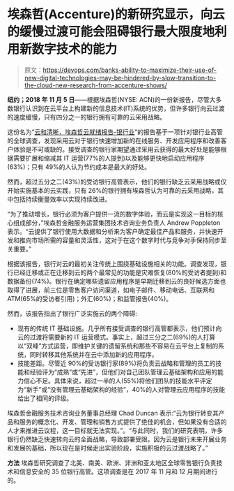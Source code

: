# 埃森哲(Accenture)的新研究显示，向云的缓慢过渡可能会阻碍银行最大限度地利用新数字技术的能力

> 原文：<https://devops.com/banks-ability-to-maximize-their-use-of-new-digital-technologies-may-be-hindered-by-slow-transition-to-the-cloud-new-research-from-accenture-shows/>

**纽约；2018 年 11 月 5 日**——根据埃森哲(NYSE: ACN)的一份新报告，尽管大多数银行认识到在云平台上构建新的信息技术(IT)系统的优势，但许多银行向云过渡的速度缓慢，只有四分之一的银行拥有可靠的云采用战略。

这份名为“[云和清晰，埃森哲云就绪报告-银行业](https://www.accenture.com/us-en/insights/financial-services/tech-advisory-cloud-readiness-banking)”的报告基于一项针对银行业高管的全球调查，发现采用云对于银行快速增加新的在线服务、开发应用程序和改善客户体验是不可或缺的。接受调查的银行家期望通过采用云获得的最大好处是能够根据需要扩展和缩减其 IT 运营(77%的人提到)以及能够更快地启动应用程序(63%)；只有 49%的人认为节约成本是最大的好处。

然而，超过五分之二(43%)的受访银行高管表示，他们的银行缺乏云采用战略或仅开始实施基本的云实践，只有 26%的银行拥有埃森哲认为可靠的云采用战略，其中包括持续衡量效率以实现持续改进。

“为了推动增长，银行必须为客户提供一流的数字体验，而云是实现这一目标的核心组成部分，”埃森哲金融服务运营集团技术咨询业务负责人 Andrew Poppleton 表示。“云提供了银行使用大数据和分析来为客户确定最佳产品和服务，并快速开发和推向市场所需的容量和灵活性，这对于在这个数字时代与竞争对手保持同步至关重要。”

根据该报告，银行对云的最初关注传统上围绕基础设施相关的功能。调查发现，银行已经迁移或正在迁移到云的两个最常见的功能是灾难恢复(80%的受访者提到)和数据备份(74%)。银行在确定哪些遗留应用程序是早期迁移到云的良好候选方面也取得了进展，前三位是零售客户访问渠道，如电子邮件、移动电话、互联网和 ATM(65%的受访者引用)；外汇(60%)；和监管报告(40%)。

然而，该报告指出了银行广泛实施云的两个障碍:

*   现有的传统 IT 基础设施。几乎所有接受调查的银行高管都表示，他们预计向云的过渡将需要新的 IT 运营模式。事实上，超过三分之二(69%)的人打算以“双峰”方式运营，即维护关键的遗留系统和那些不容易在云平台上复制的系统，同时转移其他系统并在云中添加新的应用程序。
*   技能差距。尽管近 90%的受访银行家(89%)将负责云战略和管理的员工的技能和经验评为“成熟”或“先进”，但他们对自己团队管理云基础架构和应用的能力信心不足。具体来说，超过一半的人(55%)将他们团队的技能水平评定为“新手”或“没有管理云基础架构的经验”，40%的人对管理云应用程序的技能给出了相同的评级。

埃森哲金融服务技术咨询业务董事总经理 Chad Duncan 表示:“云为银行转变其产品和服务的概念化、开发、管理和销售方式提供了绝佳的机会，但如果没有合适的人才来推进云议程，这一目标就无法实现。”。“与此同时，我们的研究表明，许多银行仍然缺乏快速转向云的全面战略，导致部署受限。因为云是银行未来开展业务和发展的基础，所以现在是时候走出实验阶段，实施积极的云过渡战略了。”

**方法**
埃森哲研究调查了北美、南美、欧洲、非洲和亚太地区全球零售银行负责技术和信息安全的 35 位银行高管。这项调查是在 2017 年 11 月和 12 月期间进行的。